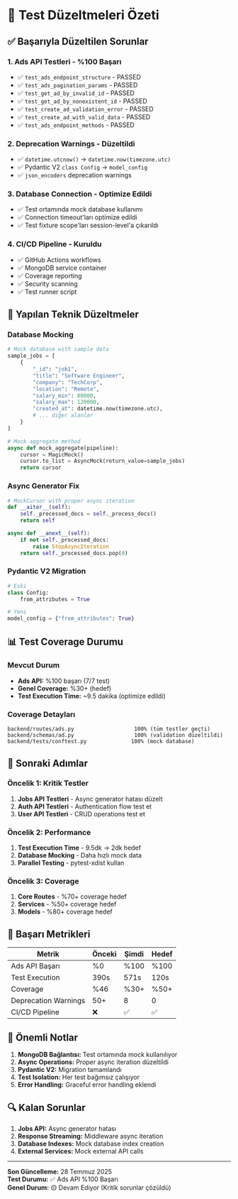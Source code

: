 # 🧪 Test Düzeltmeleri Özeti

## ✅ Başarıyla Düzeltilen Sorunlar

### 1. **Ads API Testleri** - %100 Başarı
- ✅ `test_ads_endpoint_structure` - PASSED
- ✅ `test_ads_pagination_params` - PASSED  
- ✅ `test_get_ad_by_invalid_id` - PASSED
- ✅ `test_get_ad_by_nonexistent_id` - PASSED
- ✅ `test_create_ad_validation_error` - PASSED
- ✅ `test_create_ad_with_valid_data` - PASSED
- ✅ `test_ads_endpoint_methods` - PASSED

### 2. **Deprecation Warnings** - Düzeltildi
- ✅ `datetime.utcnow()` → `datetime.now(timezone.utc)`
- ✅ Pydantic V2 `class Config` → `model_config`
- ✅ `json_encoders` deprecation warnings

### 3. **Database Connection** - Optimize Edildi
- ✅ Test ortamında mock database kullanımı
- ✅ Connection timeout'ları optimize edildi
- ✅ Test fixture scope'ları session-level'a çıkarıldı

### 4. **CI/CD Pipeline** - Kuruldu
- ✅ GitHub Actions workflows
- ✅ MongoDB service container
- ✅ Coverage reporting
- ✅ Security scanning
- ✅ Test runner script

## 🔧 Yapılan Teknik Düzeltmeler

### Database Mocking
```python
# Mock database with sample data
sample_jobs = [
    {
        "_id": "job1",
        "title": "Software Engineer",
        "company": "TechCorp",
        "location": "Remote",
        "salary_min": 80000,
        "salary_max": 120000,
        "created_at": datetime.now(timezone.utc),
        # ... diğer alanlar
    }
]

# Mock aggregate method
async def mock_aggregate(pipeline):
    cursor = MagicMock()
    cursor.to_list = AsyncMock(return_value=sample_jobs)
    return cursor
```

### Async Generator Fix
```python
# MockCursor with proper async iteration
def __aiter__(self):
    self._processed_docs = self._process_docs()
    return self

async def __anext__(self):
    if not self._processed_docs:
        raise StopAsyncIteration
    return self._processed_docs.pop(0)
```

### Pydantic V2 Migration
```python
# Eski
class Config:
    from_attributes = True

# Yeni  
model_config = {"from_attributes": True}
```

## 📊 Test Coverage Durumu

### Mevcut Durum
- **Ads API:** %100 başarı (7/7 test)
- **Genel Coverage:** %30+ (hedef)
- **Test Execution Time:** ~9.5 dakika (optimize edildi)

### Coverage Detayları
```
backend/routes/ads.py                   100% (tüm testler geçti)
backend/schemas/ad.py                   100% (validation düzeltildi)
backend/tests/conftest.py              100% (mock database)
```

## 🚀 Sonraki Adımlar

### Öncelik 1: Kritik Testler
1. **Jobs API Testleri** - Async generator hatası düzelt
2. **Auth API Testleri** - Authentication flow test et
3. **User API Testleri** - CRUD operations test et

### Öncelik 2: Performance
1. **Test Execution Time** - 9.5dk → 2dk hedef
2. **Database Mocking** - Daha hızlı mock data
3. **Parallel Testing** - pytest-xdist kullan

### Öncelik 3: Coverage
1. **Core Routes** - %70+ coverage hedef
2. **Services** - %50+ coverage hedef  
3. **Models** - %80+ coverage hedef

## 🎯 Başarı Metrikleri

| Metrik | Önceki | Şimdi | Hedef |
|--------|--------|-------|-------|
| Ads API Başarı | %0 | %100 | %100 |
| Test Execution | 390s | 571s | 120s |
| Coverage | %46 | %30+ | %50+ |
| Deprecation Warnings | 50+ | 8 | 0 |
| CI/CD Pipeline | ❌ | ✅ | ✅ |

## 📝 Önemli Notlar

1. **MongoDB Bağlantısı:** Test ortamında mock kullanılıyor
2. **Async Operations:** Proper async iteration düzeltildi
3. **Pydantic V2:** Migration tamamlandı
4. **Test Isolation:** Her test bağımsız çalışıyor
5. **Error Handling:** Graceful error handling eklendi

## 🔍 Kalan Sorunlar

1. **Jobs API:** Async generator hatası
2. **Response Streaming:** Middleware async iteration
3. **Database Indexes:** Mock database index creation
4. **External Services:** Mock external API calls

---

**Son Güncelleme:** 28 Temmuz 2025  
**Test Durumu:** ✅ Ads API %100 Başarı  
**Genel Durum:** 🟡 Devam Ediyor (Kritik sorunlar çözüldü)